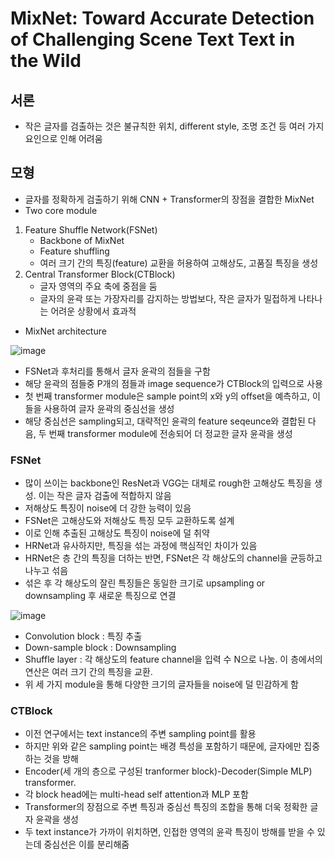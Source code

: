 # MixNet: Toward Accurate Detection of Challenging Scene Text Text in the Wild

## 서론
- 작은 글자를 검출하는 것은 불규칙한 위치, different style, 조명 조건 등 여러 가지 요인으로 인해 어려움 

## 모형
- 글자를 정확하게 검출하기 위해 CNN + Transformer의 장점을 결합한 MixNet
- Two core module
1. Feature Shuffle Network(FSNet)
    - Backbone of MixNet
    - Feature shuffling
    - 여러 크기 간의 특징(feature) 교환을 허용하여 고해상도, 고품질 특징을 생성
2. Central Transformer Block(CTBlock)
    - 글자 영역의 주요 축에 중점을 둠
    - 글자의 윤곽 또는 가장자리를 감지하는 방법보다, 작은 글자가 밀접하게 나타나는 어려운 상황에서 효과적
- MixNet architecture

![image](https://github.com/user-attachments/assets/98073091-25c7-4011-83b6-23e300f2d289)

- FSNet과 후처리를 통해서 글자 윤곽의 점들을 구함
- 해당 윤곽의 점들중 P개의 점들과 image sequence가 CTBlock의 입력으로 사용
- 첫 번째 transformer module은 sample point의 x와 y의 offset을 예측하고, 이들을 사용하여 글자 윤곽의 중심선을 생성
- 해당 중심선은 sampling되고, 대략적인 윤곽의 feature seqeunce와 결합된 다음, 두 번째 transformer module에 전송되어 더 정교한 글자 윤곽을 생성

### FSNet
- 많이 쓰이는 backbone인 ResNet과 VGG는 대체로 rough한 고해상도 특징을 생성. 이는 작은 글자 검출에 적합하지 않음
- 저해상도 특징이 noise에 더 강한 능력이 있음
- FSNet은 고해상도와 저해상도 특징 모두 교환하도록 설계
- 이로 인해 추출된 고해상도 특징이 noise에 덜 취약
- HRNet과 유사하지만, 특징을 섞는 과정에 핵심적인 차이가 있음
- HRNet은 층 간의 특징을 더하는 반면, FSNet은 각 해상도의 channel을 균등하고 나누고 섞음
- 섞은 후 각 해상도의 잘린 특징들은 동일한 크기로 upsampling or downsampling 후 새로운 특징으로 연결

![image](https://github.com/user-attachments/assets/851178cc-a867-4882-9787-7ba73ec18c9d)

- Convolution block : 특징 추출
- Down-sample block : Downsampling
- Shuffle layer : 각 해상도의 feature channel을 입력 수 N으로 나눔. 이 층에서의 연산은 여러 크기 간의 특징을 교환.
- 위 세 가지 module을 통해 다양한 크기의 글자들을 noise에 덜 민감하게 함 

### CTBlock

- 이전 연구에서는 text instance의 주변 sampling point를 활용
- 하지만 위와 같은 sampling point는 배경 특성을 포함하기 때문에, 글자에만 집중하는 것을 방해
- Encoder(세 개의 층으로 구성된 tranformer block)-Decoder(Simple MLP) transformer. 
- 각 block head에는 multi-head self attention과 MLP 포함
- Transformer의 장점으로 주변 특징과 중심선 특징의 조합을 통해 더욱 정확한 글자 윤곽을 생성
- 두 text instance가 가까이 위치하면, 인접한 영역의 윤곽 특징이 방해를 받을 수 있는데 중심선은 이를 분리해줌

